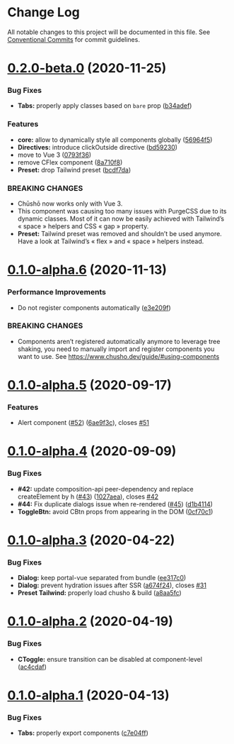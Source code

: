 # Change Log

All notable changes to this project will be documented in this file.
See [Conventional Commits](https://conventionalcommits.org) for commit guidelines.

# [0.2.0-beta.0](https://github.com/liip/chusho/compare/v0.1.0-alpha.6...v0.2.0-beta.0) (2020-11-25)


### Bug Fixes

* **Tabs:** properly apply classes based on `bare` prop ([b34adef](https://github.com/liip/chusho/commit/b34adefead9b1ece4ea352cbd5992b9f11b2c2ab))


### Features

* **core:** allow to dynamically style all components globally ([56964f5](https://github.com/liip/chusho/commit/56964f54b7e4add40ab2580c1b4d24c7f55111f1))
* **Directives:** introduce clickOutside directive ([bd59230](https://github.com/liip/chusho/commit/bd592303e42048250cebf65fa42ccd01eae5b312))
* move to Vue 3 ([0793f36](https://github.com/liip/chusho/commit/0793f361a9947cf78d1591964f782ad7fdab8607))
* remove CFlex component ([8a710f8](https://github.com/liip/chusho/commit/8a710f8cc9042ce85baeea3822a19c179acd4eef))
* **Preset:** drop Tailwind preset ([bcdf7da](https://github.com/liip/chusho/commit/bcdf7daefa352d58facb1801ab83567bbc06d5da))


### BREAKING CHANGES

* Chūshō now works only with Vue 3.
* This component was causing too many issues with PurgeCSS due to its dynamic classes. Most of it can now be easily achieved with Tailwind’s « space » helpers and CSS « gap » property.
* **Preset:** Tailwind preset was removed and shouldn’t be used anymore. Have a look at Tailwind’s « flex » and « space » helpers instead.





# [0.1.0-alpha.6](https://github.com/liip/chusho/compare/v0.1.0-alpha.5...v0.1.0-alpha.6) (2020-11-13)


### Performance Improvements

* Do not register components automatically ([e3e209f](https://github.com/liip/chusho/commit/e3e209f32a9096df1c71db297a36447750a2c551))


### BREAKING CHANGES

* Components aren’t registered automatically anymore to leverage tree shaking, you need to manually import and register components you want to use. See https://www.chusho.dev/guide/#using-components





# [0.1.0-alpha.5](https://github.com/liip/chusho/compare/v0.1.0-alpha.4...v0.1.0-alpha.5) (2020-09-17)


### Features

* Alert component ([#52](https://github.com/liip/chusho/issues/52)) ([6ae9f3c](https://github.com/liip/chusho/commit/6ae9f3cc2325dee72b9db28227a54b843d9d083e)), closes [#51](https://github.com/liip/chusho/issues/51)





# [0.1.0-alpha.4](https://github.com/liip/chusho/compare/v0.1.0-alpha.3...v0.1.0-alpha.4) (2020-09-09)


### Bug Fixes

* **#42:** update composition-api peer-dependency and replace createElement by h ([#43](https://github.com/liip/chusho/issues/43)) ([1027aea](https://github.com/liip/chusho/commit/1027aea685dddf3631f0198e636bdc12e3332809)), closes [#42](https://github.com/liip/chusho/issues/42)
* **#44:** Fix duplicate dialogs issue when re-rendered ([#45](https://github.com/liip/chusho/issues/45)) ([d1b4114](https://github.com/liip/chusho/commit/d1b41140b39176203a5fb9141b6add03bf6dcf0f))
* **ToggleBtn:** avoid CBtn props from appearing in the DOM ([0cf70c1](https://github.com/liip/chusho/commit/0cf70c1743d97bf50a857719975e364258603959))





# [0.1.0-alpha.3](https://github.com/liip/chusho/compare/v0.1.0-alpha.2...v0.1.0-alpha.3) (2020-04-22)


### Bug Fixes

* **Dialog:** keep portal-vue separated from bundle ([ee317c0](https://github.com/liip/chusho/commit/ee317c01cbeb009ac1cca5fadfc73cf0ee4f54ca))
* **Dialog:** prevent hydration issues after SSR ([a674f24](https://github.com/liip/chusho/commit/a674f24f8c2a62fd1632d4346a0afb48d14e95b9)), closes [#31](https://github.com/liip/chusho/issues/31)
* **Preset Tailwind:** properly load chusho & build ([a8aa5fc](https://github.com/liip/chusho/commit/a8aa5fca85b125ee9e65d5d05761da2af65dbe1e))





# [0.1.0-alpha.2](https://github.com/liip/chusho/compare/v0.1.0-alpha.1...v0.1.0-alpha.2) (2020-04-19)


### Bug Fixes

* **CToggle:** ensure transition can be disabled at component-level ([ac4cdaf](https://github.com/liip/chusho/commit/ac4cdafeb319e3363e0aead803a2f2f2b4e30a52))





# [0.1.0-alpha.1](https://github.com/liip/chusho/compare/v0.1.0-alpha.0...v0.1.0-alpha.1) (2020-04-13)


### Bug Fixes

* **Tabs:** properly export components ([c7e04ff](https://github.com/liip/chusho/commit/c7e04ff7226e1a00832cb8c0ada8e81ca6f67364))
